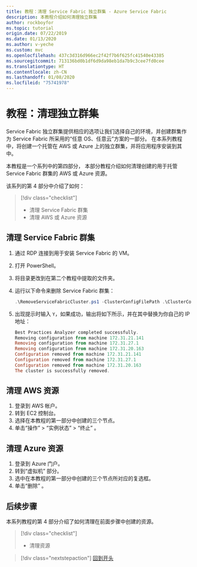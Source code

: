 ```yaml
---
title: 教程：清理 Service Fabric 独立群集 - Azure Service Fabric
description: 本教程介绍如何清理独立群集
author: rockboyfor
ms.topic: tutorial
origin.date: 07/22/2019
ms.date: 01/13/2020
ms.author: v-yeche
ms.custom: mvc
ms.openlocfilehash: 437c3d316d966ec2f42f7b6f625fc41540e43385
ms.sourcegitcommit: 713136bd0b1df6d9da98eb1da7b9c3cee7fd0cee
ms.translationtype: HT
ms.contentlocale: zh-CN
ms.lasthandoff: 01/08/2020
ms.locfileid: "75741978"
---
```

# <a name="tutorial-clean-up-your-standalone-cluster"></a>教程：清理独立群集

Service Fabric 独立群集提供相应的选项让我们选择自己的环境，并创建群集作为 Service Fabric 所采用的“任意 OS、任意云”方案的一部分。 在本系列教程中，将创建一个托管在 AWS 或 Azure 上的独立群集，并将应用程序安装到其中。

本教程是一个系列中的第四部分， 本部分教程介绍如何清理创建的用于托管 Service Fabric 群集的 AWS 或 Azure 资源。

该系列的第 4 部分中介绍了如何：

> [!div class="checklist"]
> * 清理 Service Fabric 群集
> * 清理 AWS 或 Azure 资源

## <a name="clean-up-service-fabric-cluster"></a>清理 Service Fabric 群集

1. 通过 RDP 连接到用于安装 Service Fabric 的 VM。
2. 打开 PowerShell。
3. 将目录更改到在第二个教程中提取的文件夹。
4. 运行以下命令来删除 Service Fabric 群集：

    ```powershell
    .\RemoveServiceFabricCluster.ps1 -ClusterConfigFilePath .\ClusterConfig.Unsecure.MultiMachine.json
    ```

5. 出现提示时输入 `Y`，如果成功，输出将如下所示，并在其中替换为你自己的 IP 地址：

    ```powershell
    Best Practices Analyzer completed successfully.
    Removing configuration from machine 172.31.21.141
    Removing configuration from machine 172.31.27.1
    Removing configuration from machine 172.31.20.163
    Configuration removed from machine 172.31.21.141
    Configuration removed from machine 172.31.27.1
    Configuration removed from machine 172.31.20.163
    The cluster is successfully removed.
    ```

## <a name="clean-up-aws-resources"></a>清理 AWS 资源

1. 登录到 AWS 帐户。
2. 转到 EC2 控制台。
3. 选择在本教程的第一部分中创建的三个节点。
4. 单击“操作”   > “实例状态”   > “终止”  。

## <a name="clean-up-azure-resources"></a>清理 Azure 资源

1. 登录到 Azure 门户。
2. 转到“虚拟机”  部分。
3. 选中在本教程的第一部分中创建的三个节点所对应的复选框。
4. 单击“删除”  。

## <a name="next-steps"></a>后续步骤

本系列教程的第 4 部分介绍了如何清理在前面步骤中创建的资源。

> [!div class="checklist"]
> * 清理资源

> [!div class="nextstepaction"]
> [回到开头](service-fabric-tutorial-standalone-create-infrastructure.md)

<!-- Update_Description: wording update -->
